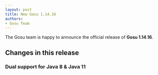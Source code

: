 ```yaml
---
layout: post
title: New Gosu 1.14.16
authors:
- Gosu Team
---
```


The Gosu team is happy to announce the official release of **Gosu 1.14.16**.

Changes in this release
-----------------------

### Dual support for Java 8 & Java 11


